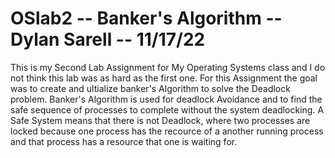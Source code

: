 # OSlab2 -- Banker's Algorithm -- Dylan Sarell -- 11/17/22

This is my Second Lab Assignment for My Operating Systems class and I do not think this lab was as hard as the first one. For this Assignment the goal was to create and ultialize banker's Algorithm to solve the Deadlock problem. Banker's Algorithm is used for deadlock Avoidance and to find the safe sequence of processes to complete without the system deadlocking. A Safe System means that there is not Deadlock, where two processes are locked because one process has the recource of a another running process and that process has a resource that one is waiting for. 
